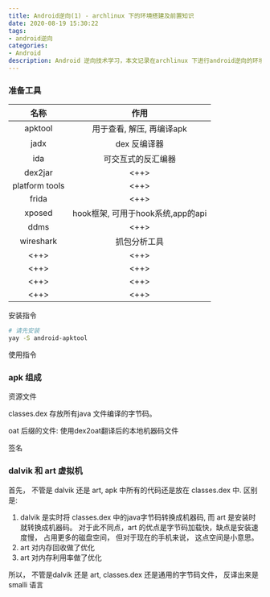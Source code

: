 ```yaml
---
title: Android逆向(1) - archlinux 下的环境搭建及前置知识
date: 2020-08-19 15:30:22
tags:
- android逆向
categories:
- Android
description: Android 逆向技术学习，本文记录在archlinux 下进行android逆向的环境搭建过程, 及需要提前了解的一些概念知识，便于后续的心理模型构建。
---
```


### 准备工具

| 名称 | 作用 | 
|:--:|:--:|
| apktool | 用于查看, 解压, 再编译apk |
| jadx | dex 反编译器 |
| ida | 可交互式的反汇编器 |
| dex2jar | <++> |
| platform tools | <++> |
| frida | <++> |
| xposed | hook框架, 可用于hook系统,app的api |
| ddms | <++> |
| wireshark | 抓包分析工具 |
| <++> | <++> |
| <++> | <++> |
| <++> | <++> |
| <++> | <++> |

安装指令

```sh
# 请先安装
yay -S android-apktool
```

使用指令

### apk 组成

资源文件

classes.dex
	存放所有java 文件编译的字节码。 

oat 后缀的文件: 使用dex2oat翻译后的本地机器码文件

签名
	
### dalvik 和 art 虚拟机

首先， 不管是 dalvik 还是 art, apk 中所有的代码还是放在 classes.dex 中. 
区别是:
1. dalvik 是实时将 classes.dex 中的java字节码转换成机器码, 而 art 是安装时就转换成机器码。 
	对于此不同点，art 的优点是字节码加载快，缺点是安装速度慢， 占用更多的磁盘空间， 但对于现在的手机来说， 这点空间是小意思。
2. art 对内存回收做了优化
3. art 对内存利用率做了优化

所以， 不管是dalvik 还是 art, classes.dex 还是通用的字节码文件， 反译出来是 smalli 语言

